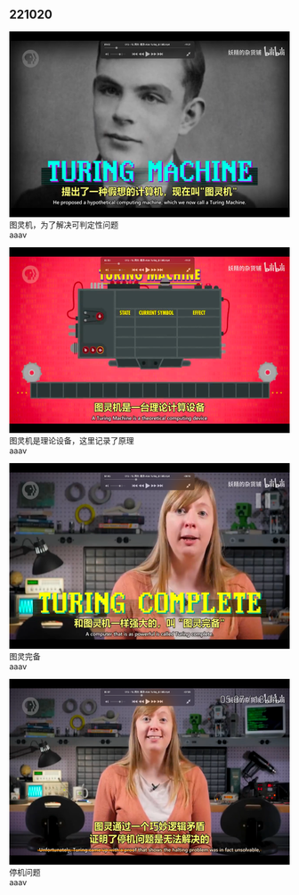 ## 221020

<img src='./img/2022-10-20-11-52-27.png' height=333px></img>  
图灵机，为了解决可判定性问题  
aaav

<img src='./img/2022-10-20-12-16-13.png' height=333px></img>  
图灵机是理论设备，这里记录了原理        
aaav

<img src='./img/2022-10-20-12-19-53.png' height=333px></img>  
图灵完备        
aaav

<img src='./img/2022-10-20-12-21-13.png' height=333px></img>  
停机问题        
aaav

